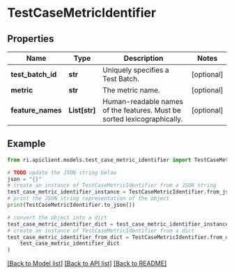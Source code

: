 # TestCaseMetricIdentifier


## Properties

Name | Type | Description | Notes
------------ | ------------- | ------------- | -------------
**test_batch_id** | **str** | Uniquely specifies a Test Batch. | [optional] 
**metric** | **str** | The metric name. | [optional] 
**feature_names** | **List[str]** | Human-readable names of the features. Must be sorted lexicographically. | [optional] 

## Example

```python
from ri.apiclient.models.test_case_metric_identifier import TestCaseMetricIdentifier

# TODO update the JSON string below
json = "{}"
# create an instance of TestCaseMetricIdentifier from a JSON string
test_case_metric_identifier_instance = TestCaseMetricIdentifier.from_json(json)
# print the JSON string representation of the object
print(TestCaseMetricIdentifier.to_json())

# convert the object into a dict
test_case_metric_identifier_dict = test_case_metric_identifier_instance.to_dict()
# create an instance of TestCaseMetricIdentifier from a dict
test_case_metric_identifier_from_dict = TestCaseMetricIdentifier.from_dict(
    test_case_metric_identifier_dict
)
```
[[Back to Model list]](../README.md#documentation-for-models) [[Back to API list]](../README.md#documentation-for-api-endpoints) [[Back to README]](../README.md)

